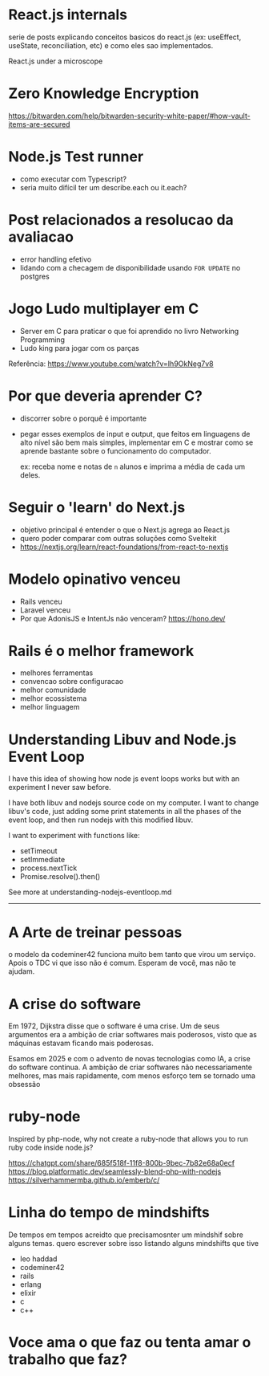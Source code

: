 # React.js internals

serie de posts explicando conceitos basicos do react.js (ex: useEffect, useState, reconciliation, etc) e como eles sao
implementados.

React.js under a microscope


# Zero Knowledge Encryption

https://bitwarden.com/help/bitwarden-security-white-paper/#how-vault-items-are-secured

# Node.js Test runner

- como executar com Typescript?
- seria muito difícil ter um describe.each ou it.each?

# Post relacionados a resolucao da avaliacao

- error handling efetivo
- lidando com a checagem de disponibilidade usando `FOR UPDATE` no postgres

# Jogo Ludo multiplayer em C

- Server em C para praticar o que foi aprendido no livro Networking Programming
- Ludo king para jogar com os parças

Referência: https://www.youtube.com/watch?v=Ih9OkNeg7v8

# Por que deveria aprender C?

- discorrer sobre o porquê é importante
- pegar esses exemplos de input e output, que feitos em linguagens de alto nível são bem mais simples, implementar em
    C e mostrar como se aprende bastante sobre o funcionamento do computador.

    ex: receba nome e notas de `n` alunos e imprima a média de cada um deles.

# Seguir o 'learn' do Next.js

- objetivo principal é entender o que o Next.js agrega ao React.js
- quero poder comparar com outras soluções como Sveltekit
- https://nextjs.org/learn/react-foundations/from-react-to-nextjs

# Modelo opinativo venceu

- Rails venceu
- Laravel venceu
- Por que AdonisJS e IntentJs não venceram?
    https://hono.dev/

# Rails é o melhor framework

- melhores ferramentas
- convencao sobre configuracao
- melhor comunidade
- melhor ecossistema
- melhor linguagem

# Understanding Libuv and Node.js Event Loop

I have this idea of showing how node js event loops works but with an experiment I never saw before.

I have both libuv and nodejs source code on my computer. I want to change libuv's code, just adding some print
statements in all the phases of the event loop, and then run nodejs with this modified libuv.

I want to experiment with functions like:

- setTimeout
- setImmediate
- process.nextTick
- Promise.resolve().then()

See more at understanding-nodejs-eventloop.md

---

# A Arte de treinar pessoas

o modelo da codeminer42 funciona muito bem tanto que virou um serviço. Apois o TDC vi que isso não é comum. Esperam de
você, mas não te ajudam.

# A crise do software

Em 1972, Dijkstra disse que o software é uma crise. Um de seus argumentos era a ambição de criar softwares mais
poderosos, visto que as máquinas estavam ficando mais poderosas.

Esamos em 2025 e com o advento de novas tecnologias como IA, a crise do software continua. A ambição de criar softwares
não necessariamente melhores, mas mais rapidamente, com menos esforço tem se tornado uma obsessão

# ruby-node

Inspired by php-node, why not create a ruby-node that allows you to run ruby code inside node.js?

https://chatgpt.com/share/685f518f-11f8-800b-9bec-7b82e68a0ecf
https://blog.platformatic.dev/seamlessly-blend-php-with-nodejs
https://silverhammermba.github.io/emberb/c/

# Linha do tempo de mindshifts

De tempos em tempos acreidto que precisamosnter um mindshif sobre alguns temas. quero escrever sobre isso
 listando alguns mindshifts que tive

- leo haddad
- codeminer42
- rails
- erlang
- elixir
- c
- c++

# Voce ama o que faz ou tenta amar o trabalho que faz?
